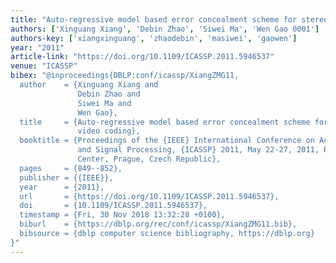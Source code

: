 ```yaml
---
title: "Auto-regressive model based error concealment scheme for stereoscopic video coding"
authors: ['Xinguang Xiang', 'Debin Zhao', 'Siwei Ma', 'Wen Gao 0001']
authors-key: ['xiangxinguang', 'zhaodebin', 'masiwei', 'gaowen']
year: "2011"
article-link: "https://doi.org/10.1109/ICASSP.2011.5946537"
venue: "ICASSP"
bibex: "@inproceedings{DBLP:conf/icassp/XiangZMG11,
  author    = {Xinguang Xiang and
               Debin Zhao and
               Siwei Ma and
               Wen Gao},
  title     = {Auto-regressive model based error concealment scheme for stereoscopic
               video coding},
  booktitle = {Proceedings of the {IEEE} International Conference on Acoustics, Speech,
               and Signal Processing, {ICASSP} 2011, May 22-27, 2011, Prague Congress
               Center, Prague, Czech Republic},
  pages     = {849--852},
  publisher = {{IEEE}},
  year      = {2011},
  url       = {https://doi.org/10.1109/ICASSP.2011.5946537},
  doi       = {10.1109/ICASSP.2011.5946537},
  timestamp = {Fri, 30 Nov 2018 13:32:28 +0100},
  biburl    = {https://dblp.org/rec/conf/icassp/XiangZMG11.bib},
  bibsource = {dblp computer science bibliography, https://dblp.org}
}"
---
```

